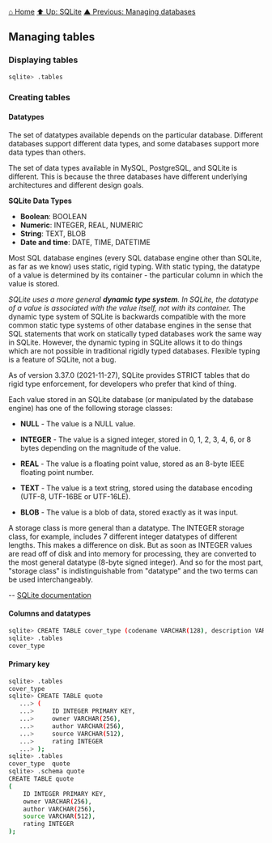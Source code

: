 [⌂ Home](../../README.md)
[⬆ Up: SQLite](README.md)
[▲ Previous: Managing databases](managing_databases.md)

## Managing tables

### Displaying tables

```bash
sqlite> .tables
```

### Creating tables

#### Datatypes

The set of datatypes available depends on the particular database. Different databases support different data types, and some databases support more data types than others.

The set of data types available in MySQL, PostgreSQL, and SQLite is different. This is because the three databases have different underlying architectures and different design goals.

**SQLite Data Types**

* **Boolean**: BOOLEAN
* **Numeric**: INTEGER, REAL, NUMERIC
* **String**: TEXT, BLOB
* **Date and time**: DATE, TIME, DATETIME

Most SQL database engines (every SQL database engine other than SQLite, as far as we know) uses static, rigid typing. With static typing, the datatype of a value is determined by its container - the particular column in which the value is stored.

*SQLite uses a more general **dynamic type system**. In SQLite, the datatype of a value is associated with the value itself, not with its container.* The dynamic type system of SQLite is backwards compatible with the more common static type systems of other database engines in the sense that SQL statements that work on statically typed databases work the same way in SQLite. However, the dynamic typing in SQLite allows it to do things which are not possible in traditional rigidly typed databases. Flexible typing is a feature of SQLite, not a bug.

As of version 3.37.0 (2021-11-27), SQLite provides STRICT tables that do rigid type enforcement, for developers who prefer that kind of thing.

Each value stored in an SQLite database (or manipulated by the database engine) has one of the following storage classes:

* **NULL** - The value is a NULL value.

* **INTEGER** - The value is a signed integer, stored in 0, 1, 2, 3, 4, 6, or 8 bytes depending on the magnitude of the value.

* **REAL** - The value is a floating point value, stored as an 8-byte IEEE floating point number.

* **TEXT** - The value is a text string, stored using the database encoding (UTF-8, UTF-16BE or UTF-16LE).

* **BLOB** - The value is a blob of data, stored exactly as it was input.

A storage class is more general than a datatype. The INTEGER storage class, for example, includes 7 different integer datatypes of different lengths. This makes a difference on disk. But as soon as INTEGER values are read off of disk and into memory for processing, they are converted to the most general datatype (8-byte signed integer). And so for the most part, "storage class" is indistinguishable from "datatype" and the two terms can be used interchangeably.

-- [SQLite documentation](https://www.sqlite.org/datatype3.html)

#### Columns and datatypes

```bash
sqlite> CREATE TABLE cover_type (codename VARCHAR(128), description VARCHAR(256));
sqlite> .tables
cover_type
```

#### Primary key

```bash
sqlite> .tables
cover_type
sqlite> CREATE TABLE quote
   ...> (
   ...>     ID INTEGER PRIMARY KEY,
   ...>     owner VARCHAR(256),
   ...>     author VARCHAR(256),
   ...>     source VARCHAR(512),
   ...>     rating INTEGER
   ...> );
sqlite> .tables
cover_type  quote
sqlite> .schema quote
CREATE TABLE quote
(
    ID INTEGER PRIMARY KEY,
    owner VARCHAR(256),
    author VARCHAR(256),
    source VARCHAR(512),
    rating INTEGER
);
```
